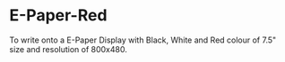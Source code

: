 # E-Paper-Red
To write onto a E-Paper Display with Black, White and Red colour of 7.5" size and resolution of 800x480.
